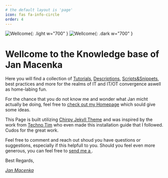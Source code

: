 ```yaml
---
# the default layout is 'page'
icon: fas fa-info-circle
order: 4
---
```


![Wellcome](https://www.seekpng.com/png/full/4-48714_pics-of-welcome-5380843775-welcome-png.png){: .light w="700" }
![Wellcome](https://harihutan.id/wp-content/uploads/revslider/welcome.png){: .dark w="700" }
# Wellcome to the Knowledge base of Jan Macenka

Here you will find a collection of [Tutorials](/categories/tutorial/), [Descriptions](/categories/descriptions/), [Scripts&Snippets](/categorie/scripts-and-snippets), best practices and more for the realms of IT and IT/OT convergence aswell as home-labing fun.

For the chance that you do not know me and wonder what Jan micht actually be doing, feel free to [check out my Homepage](https://www.macenka.de) which sould give some ideas.

This Page is built utilizing [Chirpy Jekyll Theme](https://github.com/cotes2020/jekyll-theme-chirpy#chirpy-jekyll-theme) and was inspired by the work from [Techno Tim](https://www.youtube.com/@TechnoTim) who even made this installation guide that I followed. Cudos for the great work.

Feel free to comment and reach out shoud you have questions or suggestions, especially if this helpfull to you.
Should you feel even more generous, you can feel free to [send me a <i class="fas fa-coffee"></i>](https://ko-fi.com/macenkaj).

Best Regards,

[*Jan Macenka*](mailto:jan@macenka.de?subject=Question%20regarding%20knowledge.macenka.de&body=Hi%20Jan%2C%0D%0A%0D%0AI%20have%20the%20following%20question%2Fsuggestion%2Fcomplaint%20regarding%20knowledge.macenka.de%0D%0A%0D%0Axxx%0D%0A%0D%0ABest%20regards%2C%0D%0A%3CYOUR%20NAME%20GOES%20HERE%3E)